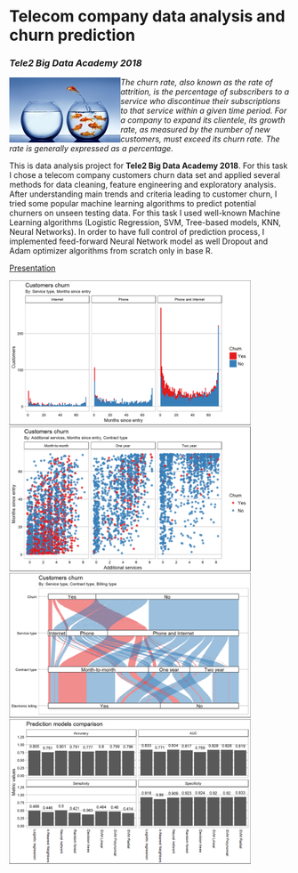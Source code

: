 # Telecom company data analysis and churn prediction
### _Tele2 Big Data Academy 2018_

<img align="left" src="/images/churn_small.png">

*The churn rate, also known as the rate of attrition, is the percentage 
of subscribers to a service who discontinue their subscriptions to that 
service within a given time period. For a company to expand its clientele, 
its growth rate, as measured by the number of new customers, must exceed 
its churn rate. The rate is generally expressed as a percentage.*

This is data analysis project for **Tele2 Big Data Academy 2018**. 
For this task I chose a telecom company customers churn data set and applied 
several methods for data cleaning, feature engineering and exploratory analysis. 
After understanding main trends and criteria leading to customer churn, 
I tried some popular machine learning algorithms to predict potential 
churners on unseen testing data. For this task I used well-known 
Machine Learning algorithms (Logistic Regression, SVM, Tree-based models, 
KNN, Neural Networks). In order to have full control of prediction 
process, I implemented feed-forward Neural Network model as well Dropout and 
Adam optimizer algorithms from scratch only in base R. 


[Presentation](/images/slides.zip)


<img src="/images/example1.png" height="260"/><img src="/images/example2.png" height="260"/><img src="/images/example3.png" height="260"/><img src="/images/models.png" height="260"/>




